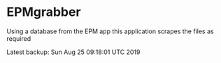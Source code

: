 # EPMgrabber
Using a database from the EPM app this application scrapes the files as required


Latest backup: Sun Aug 25 09:18:01 UTC 2019
